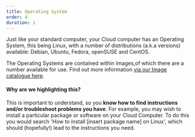 ```yaml
---
title: Operating System
order: 4
duration: 1
---
```


Just like your standard computer, your Cloud computer has an Operating System, this being Linux, with a number of distributions (a.k.a versions) available: Debian, Ubuntu, Fedora, openSUSE and CentOS.

The Operating Systems are contained within Images,of which there are a number available for use. Find out more information [via our Image catalogue here](https://support.ehelp.edu.au/support/solutions/articles/6000106269-image-catalog).

#### Why are we highlighting this?

This is important to understand, so you **know how to find instructions and/or troubleshoot problems you have**. For example, you may wish to install a particular package or software on your Cloud Computer. To do this you would search 'How to install [insert package name] on Linux', which should (hopefully!) lead to the instructions you need.
